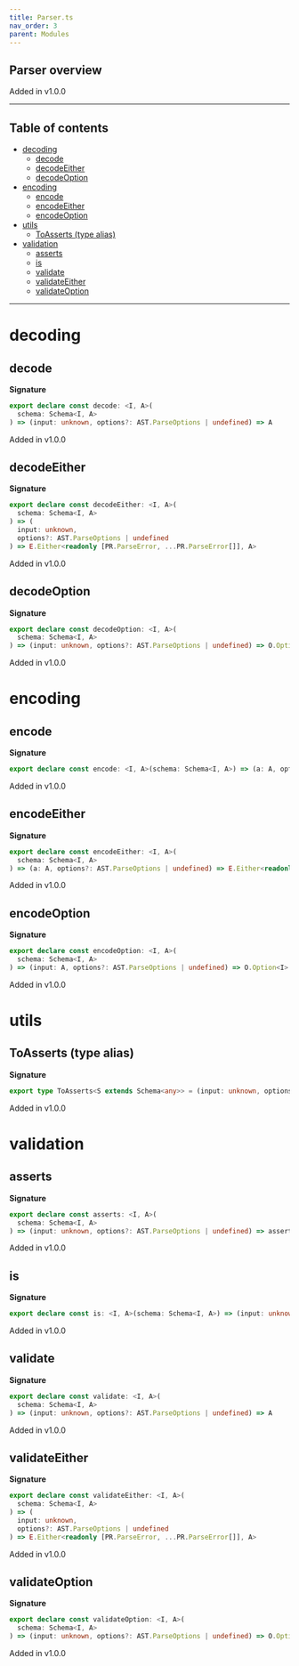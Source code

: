 ```yaml
---
title: Parser.ts
nav_order: 3
parent: Modules
---
```


## Parser overview

Added in v1.0.0

---

<h2 class="text-delta">Table of contents</h2>

- [decoding](#decoding)
  - [decode](#decode)
  - [decodeEither](#decodeeither)
  - [decodeOption](#decodeoption)
- [encoding](#encoding)
  - [encode](#encode)
  - [encodeEither](#encodeeither)
  - [encodeOption](#encodeoption)
- [utils](#utils)
  - [ToAsserts (type alias)](#toasserts-type-alias)
- [validation](#validation)
  - [asserts](#asserts)
  - [is](#is)
  - [validate](#validate)
  - [validateEither](#validateeither)
  - [validateOption](#validateoption)

---

# decoding

## decode

**Signature**

```ts
export declare const decode: <I, A>(
  schema: Schema<I, A>
) => (input: unknown, options?: AST.ParseOptions | undefined) => A
```

Added in v1.0.0

## decodeEither

**Signature**

```ts
export declare const decodeEither: <I, A>(
  schema: Schema<I, A>
) => (
  input: unknown,
  options?: AST.ParseOptions | undefined
) => E.Either<readonly [PR.ParseError, ...PR.ParseError[]], A>
```

Added in v1.0.0

## decodeOption

**Signature**

```ts
export declare const decodeOption: <I, A>(
  schema: Schema<I, A>
) => (input: unknown, options?: AST.ParseOptions | undefined) => O.Option<A>
```

Added in v1.0.0

# encoding

## encode

**Signature**

```ts
export declare const encode: <I, A>(schema: Schema<I, A>) => (a: A, options?: AST.ParseOptions | undefined) => I
```

Added in v1.0.0

## encodeEither

**Signature**

```ts
export declare const encodeEither: <I, A>(
  schema: Schema<I, A>
) => (a: A, options?: AST.ParseOptions | undefined) => E.Either<readonly [PR.ParseError, ...PR.ParseError[]], I>
```

Added in v1.0.0

## encodeOption

**Signature**

```ts
export declare const encodeOption: <I, A>(
  schema: Schema<I, A>
) => (input: A, options?: AST.ParseOptions | undefined) => O.Option<I>
```

Added in v1.0.0

# utils

## ToAsserts (type alias)

**Signature**

```ts
export type ToAsserts<S extends Schema<any>> = (input: unknown, options?: ParseOptions) => asserts input is To<S>
```

Added in v1.0.0

# validation

## asserts

**Signature**

```ts
export declare const asserts: <I, A>(
  schema: Schema<I, A>
) => (input: unknown, options?: AST.ParseOptions | undefined) => asserts input is A
```

Added in v1.0.0

## is

**Signature**

```ts
export declare const is: <I, A>(schema: Schema<I, A>) => (input: unknown) => input is A
```

Added in v1.0.0

## validate

**Signature**

```ts
export declare const validate: <I, A>(
  schema: Schema<I, A>
) => (input: unknown, options?: AST.ParseOptions | undefined) => A
```

Added in v1.0.0

## validateEither

**Signature**

```ts
export declare const validateEither: <I, A>(
  schema: Schema<I, A>
) => (
  input: unknown,
  options?: AST.ParseOptions | undefined
) => E.Either<readonly [PR.ParseError, ...PR.ParseError[]], A>
```

Added in v1.0.0

## validateOption

**Signature**

```ts
export declare const validateOption: <I, A>(
  schema: Schema<I, A>
) => (input: unknown, options?: AST.ParseOptions | undefined) => O.Option<A>
```

Added in v1.0.0
